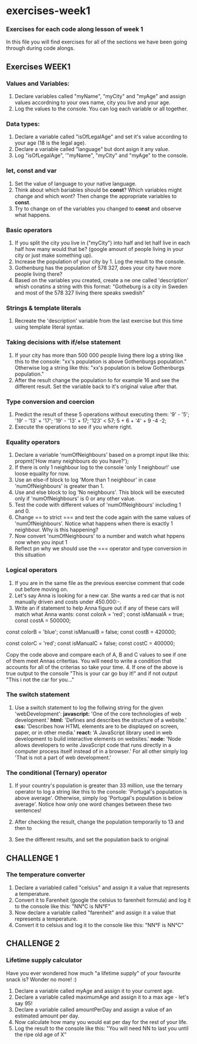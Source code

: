 # exercises-week1
### Exercises for each code along lesson of week 1
In this file you will find exercises for all of the sections we have been going through during code alongs.

## Exercises WEEK1

### Values and Variables:
1. Declare variables called "myName", "myCity" and "myAge" and assign values accordning to your ows name, city you live and your age. 
2. Log the values to the console. You can log each variable or all together.

### Data types:
1. Declare a variable called "isOfLegalAge" and set it's value according to your age (18 is the legal age).
2. Declare a variable called "language" but dont asign it any value.
3. Log "isOfLegalAge", '"myName", "myCity" and "myAge" to the console.

### let, const and var
1. Set the value of language to your native language.
2. Think about which bariables should be **const**? Which variables might change and which wont? Then change the appropriate variables to **const**.
3. Try to change on of the variables you changed to **const** and observe what happens.

### Basic operators
1. If you split the city you live in ("myCity") into half and let half live in each half how many would that be? (google amount of people living in your city or just make something up).
2. Increase the population of your city by 1. Log the result to the console.
3. Gothenburg has the population of 578 327, does your city have more people living there?
4. Based on the variables you created, create a ne one called 'description' whish conatins a string with this format:
"Gotheburg is a city in Sweden and most of the 578 327 living there speaks swedish"

### Strings & template literals
1. Recreate the 'description' variable from the last exercise but this time using template literal syntax.

### Taking decisions with if/else statement
1. If your city has more than 500 000 people living there log a string like this to the console: 
"xx's population is above Gothenburgs population." Otherwise log a string like this: 
"xx's population is below Gothenburgs population."
2. After the result change the population to for example 16 and see the different result. Set the variable back to it's original value after that.

### Type conversion and coercion
1. Predict the result of these 5 operations without executing them:
'9' - '5';
'19' - '13' + '17';
'19' - '13' + 17;
'123' < 57;
5 + 6 + '4' + 9 -4 -2;
2. Execute the operations to see if you where right.

### Equality operators
1. Declare a variable 'numOfNeighbours' based on a prompt input like this:
propmt('How many neighbours do you have?');
2. If there is only 1 neighbour log to the console 'only 1 neighbour!' use loose equality for now.
3. Use an else-if block to log 'More than 1 neighbour' in case 'numOfNeighbours' is greater than 1.
4. Use and else block to log 'No neighbours'. This block will be executed only if 'numOfNeighbours' is 0 or any other value.
5. Test the code with different values of 'numOfNeighbours' including 1 and 0.
6. Change == to strict === and test the code again with the same values of 'numOfNeighbours'. Notice what happens when there is exactly 1 neighbour. Why is this happening?
7. Now convert 'numOfNeighbours' to a number and watch what hppens now when you input 1
8. Reflect pn why we should use the === operator and type conversion in this situation

### Logical operators
1. If you are in the same file as the previous exercise comment that code out before moving on.
2. Let's say Anna is looking for a new car. She wants a red car that is not manually driven and costs under 450.000:-.
3. Write an if statement to help Anna figure out if any of these cars will match what Anna wants:
const colorA = 'red';
const isManualA = true;
const costA = 500000;

const colorB = 'blue';
const isManualB = false;
const costB = 420000;

const colorC = 'red';
const isManualC = false;
const costC = 400000;

Copy the code above and compare each of A, B and C values to see if one of them meet Annas critertias.
You will need to write a condition that accounts for all of the criterias so take your time.
4. If one of the above is true output to the console "This is your car go buy it!" and if not output "This i not the car for you..."

### The switch statement
1. Use a switch statement to log the follwing string for the given 'webDevelopment':
**javascript:** 'One of the core technologies of web development.'
**html:** 'Defines and describes the structure of a website.'
**css:** 'Describes how HTML elements are to be displayed on screen, paper, or in other media.'
**react:** 'A JavaScript library used in web development to build interactive elements on websites.'
**node:** 'Node allows developers to write JavaScript code that runs directly in a computer process itself instead of in a browser.'
For all other simply log 'That is not a part of web development.'

### The conditional (Ternary) operator
1. If your country's population is greater than 33 million, use the ternary operator
to log a string like this to the console: 'Portugal's population is above average'.
Otherwise, simply log 'Portugal's population is below average'. Notice how only
one word changes between these two sentences!

2. After checking the result, change the population temporarily to 13 and then to
130. See the different results, and set the population back to original

## CHALLENGE 1
### The temperature converter
1. Declare a variabled called "celsius" and assign it a value that represents a temperature.
2. Convert it to Farenheit (google the celsius to farenheit formula) and log it to the console like this:
"NN°C is NN°F"
3. Now declare a variable called "farenheit" and assign it a value that represents a temperature.
4. Convert it to celsius and log it to the console like this:
"NN°F is NN°C"

## CHALLENGE 2 
### Lifetime supply calculator
Have you ever wondered how much "a lifetime supply" of your favourite snack is? Wonder no more! :)
1. Declare a variable called myAge and assign it to your current age.
2. Declare a variable called maximumAge and assign it to a max age - let's say 95!
3. Declare a variable called amountPerDay and assign a value of an estimated amount per day.
4. Now calculate how many you would eat per day for the rest of your life.
5. Log the result to the console like this:
"You will need NN to last you until the ripe old age of X"

